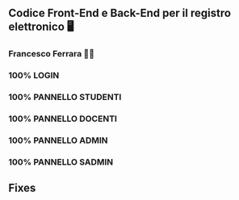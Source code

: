 ## Codice Front-End e Back-End per il registro elettronico 🖥️
### Francesco Ferrara 🧑‍🎓


### 100% LOGIN

### 100% PANNELLO STUDENTI

### 100% PANNELLO DOCENTI

### 100% PANNELLO ADMIN

### 100% PANNELLO SADMIN

## Fixes
